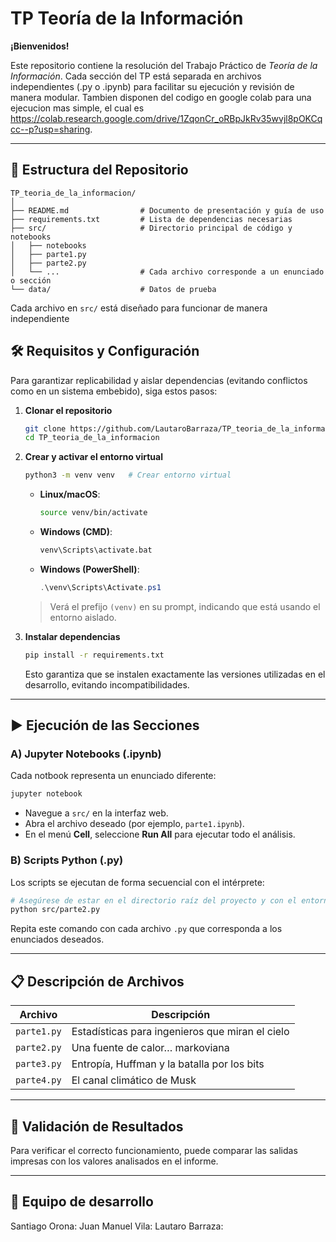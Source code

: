 # TP Teoría de la Información

**¡Bienvenidos!**

Este repositorio contiene la resolución del Trabajo Práctico de *Teoría de la Información*. Cada sección del TP está separada en archivos independientes (.py o .ipynb) para facilitar su ejecución y revisión de manera modular.
Tambien disponen del codigo en google colab para una ejecucion mas simple, el cual es https://colab.research.google.com/drive/1ZqonCr_oRBpJkRv35wvjl8pOKCqcc--p?usp=sharing.

---

## 📂 Estructura del Repositorio

```
TP_teoria_de_la_informacion/
│
├── README.md                # Documento de presentación y guía de uso
├── requirements.txt         # Lista de dependencias necesarias
├── src/                     # Directorio principal de código y notebooks
│   ├── notebooks
│   ├── parte1.py
│   ├── parte2.py
│   └── ...                  # Cada archivo corresponde a un enunciado o sección
└── data/                    # Datos de prueba
```

Cada archivo en `src/` está diseñado para funcionar de manera independiente

## 🛠️ Requisitos y Configuración

Para garantizar replicabilidad y aislar dependencias (evitando conflictos como en un sistema embebido), siga estos pasos:

1. **Clonar el repositorio**

   ```bash
   git clone https://github.com/LautaroBarraza/TP_teoria_de_la_informacion.git
   cd TP_teoria_de_la_informacion
   ```

2. **Crear y activar el entorno virtual**

   ```bash
   python3 -m venv venv   # Crear entorno virtual
   ```

   * **Linux/macOS**:

     ```bash
     source venv/bin/activate
     ```

   * **Windows (CMD)**:

     ```cmd
     venv\Scripts\activate.bat
     ```

   * **Windows (PowerShell)**:

     ```powershell
     .\venv\Scripts\Activate.ps1
     ```

   > Verá el prefijo `(venv)` en su prompt, indicando que está usando el entorno aislado.

3. **Instalar dependencias**

   ```bash
   pip install -r requirements.txt
   ```

   Esto garantiza que se instalen exactamente las versiones utilizadas en el desarrollo, evitando incompatibilidades.

---

## ▶️ Ejecución de las Secciones

### A) Jupyter Notebooks (.ipynb)

Cada notbook representa un enunciado diferente:

```bash
jupyter notebook
```

* Navegue a `src/` en la interfaz web.
* Abra el archivo deseado (por ejemplo, `parte1.ipynb`).
* En el menú **Cell**, seleccione **Run All** para ejecutar todo el análisis.

### B) Scripts Python (.py)

Los scripts se ejecutan de forma secuencial con el intérprete:

```bash
# Asegúrese de estar en el directorio raíz del proyecto y con el entorno activo:
python src/parte2.py
```

Repita este comando con cada archivo `.py` que corresponda a los enunciados deseados.

---

## 📋 Descripción de Archivos

| Archivo                             | Descripción                                                          |
| ----------------------------------- | -------------------------------------------------------------------- |
| `parte1.py`                         | Estadísticas para ingenieros que miran el cielo                      |
| `parte2.py`                         | Una fuente de calor… markoviana                                      |
| `parte3.py`                         | Entropía, Huffman y la batalla por los bits                          |
| `parte4.py`                         | El canal climático de Musk                                           |

---

## 🧪 Validación de Resultados

Para verificar el correcto funcionamiento, puede comparar las salidas impresas con los valores analisados en el informe.

---

## 🤝 Equipo de desarrollo
Santiago Orona:
Juan Manuel Vila:
Lautaro Barraza:

